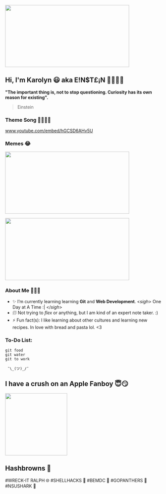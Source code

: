 
<img src="https://user-images.githubusercontent.com/54687648/126887046-70dba670-d85a-4ed5-b449-a91f1fafdcfd.gif" 
     width="400" 
     height="200" />

## Hi, I'm Karolyn 😃 aka E!N$T£¡N 👩🏾‍🔬🧪

**"The important thing is, not to stop questioning. Curiosity has its own reason for existing".**
> Einstein


### Theme Song 👩🏾‍🚀🚀
www.youtube.com/embed/hGCSD6AHv5U

### Memes 😂
<img src="https://user-images.githubusercontent.com/54687648/197384963-c576a61e-cf17-4bfb-8ddd-200fdb9d2814.jpg" 
     width="400" 
     height="200" />
        
<img src="https://user-images.githubusercontent.com/54687648/197385851-e67eafa9-81a4-40ba-8477-7bcf9f9cb853.jpg" 
     width="400" 
     height="200" />
     

### About Me 👩🏾‍🏫

- ✨ I’m currently learning learning **Git** and **Web Development**. <*sigh*> One Day at A Time :| </*sigh*>
- 🗊  Not trying to _flex_ or anything, but I am kind of an expert note taker. :)
- ⚡ Fun fact(s): I like learning about other cultures and learning new recipes. In love with bread and pasta lol. <3


### To-Do List:

```
git food
git water
git to work
```

     ¯\_(ツ)_/¯ 


## I have a crush on an Apple Fanboy 😇😏

<img src="https://user-images.githubusercontent.com/54687648/197334847-cf9bc8d7-6d67-4af6-a6ea-eb5fad6bcb25.jpg" 
     width="200" 
     height="200" />
     
## Hashbrowns 🥔
#WRECK-IT RALPH 🌐 #SHELLHACKS 🐚 #BEMDC 🌟 #GOPANTHERS 🐾 #NSUSHARK 🦈



